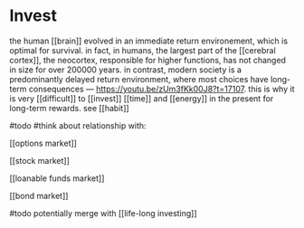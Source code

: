 # Invest

the human [[brain]] evolved in an immediate return environement, which is optimal for survival. in fact, in humans, the largest part of the [[cerebral cortex]], the neocortex, responsible for higher functions, has not changed in size for over 200000 years. in contrast, modern society is a predominantly delayed return environment, where most choices have long-term consequences &mdash; <https://youtu.be/zUm3fKk00J8?t=17107>. this is why it is very [[difficult]] to [[invest]] [[time]] and [[energy]] in the present for long-term rewards. see [[habit]]

#todo #think about relationship with:

[[options market]]

[[stock market]]

[[loanable funds market]]

[[bond market]]

#todo potentially merge with [[life-long investing]]
